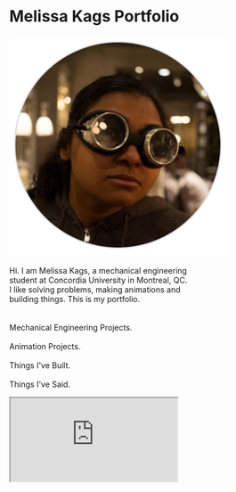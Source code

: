 # Melissa Kags Portfolio

<img alt="melk silly" src="https://github.com/melissakags/melissakags.github.io/blob/main/ProfileSilly.png?raw=true" >

Hi. I am Melissa Kags, a mechanical engineering 
<BR>student at Concordia University in Montreal, QC.
<BR> I like solving problems, making animations and 
<BR> building things. This is my portfolio.
<BR><BR><BR>
Mechanical Engineering Projects.
<BR><BR>
Animation Projects.
<BR><BR>
Things I've Built.
<BR><BR>
Things I've Said.


 <iframe src="https://nasal-secretary-188.notion.site/Melissa-Kag-s-Portfolio-454203a354a1427bb7e5f7f147b34475" title="myportfolio"></iframe> 
